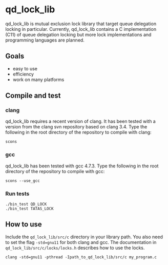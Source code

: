 qd\_lock\_lib
===========

qd\_lock\_lib is mutual exclusion lock library that target queue
delegation locking in particular. Currently, qd\_lock\_lib contains a
C implementation (C11) of queue delegation locking but more lock
implementations and programming languages are planned.

## Goals

* easy to use
* efficiency
* work on many platforms 

## Compile and test

### clang

qd\_lock\_lib requires a recent version of clang. It has been tested
with a version from the clang svn repository based on clang 3.4. Type
the following in the root directory of the repository to compile with
clang:

    scons

### gcc

qd\_lock\_lib has been tested with gcc 4.7.3. Type
the following in the root directory of the repository to compile with
gcc:

    scons --use_gcc

### Run tests

    ./bin_test QD_LOCK
    ./bin_test TATAS_LOCK

## How to use

Include the `qd_lock_lib/src/c` directory in your library path. You
also need to set the flag `-std=gnu11` for both clang and gcc. The
documentation in `qd_lock_lib/src/c/locks/locks.h` describes how to
use the locks.

    clang -std=gnu11 -pthread -Ipath_to_qd_lock_lib/src/c my_program.c

